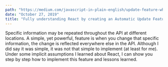 ```yaml
---
path: "https://medium.com/javascript-in-plain-english/update-feature-while-double-checking-assumptions-8c42e30564d6"
date: "October 27, 2019"
title: "Fully understanding React by creating an Automatic Update Feature"
---
```


Specific information may be repeated throughout the API at different locations. A simple, yet powerful, feature is when you change that specific information, the change is reflected everywhere else in the API. Although I did say it was simple, it was not that simple to implement (at least for me). Under some implicit assumptions I learned about React, I can show you step by step how to implement this feature and lessons learned.
